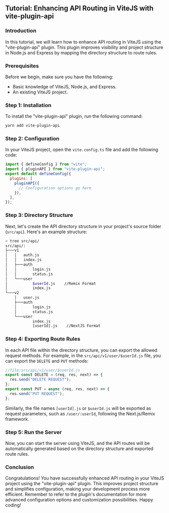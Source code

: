 ## Tutorial: Enhancing API Routing in ViteJS with vite-plugin-api

### Introduction

In this tutorial, we will learn how to enhance API routing in ViteJS using the "vite-plugin-api" plugin. This plugin improves visibility and project structure in Node.js and Express by mapping the directory structure to route rules.

### Prerequisites

Before we begin, make sure you have the following:

- Basic knowledge of ViteJS, Node.js, and Express.
- An existing ViteJS project.

### Step 1: Installation

To install the "vite-plugin-api" plugin, run the following command:

```bash
yarn add vite-plugin-api
```

### Step 2: Configuration

In your ViteJS project, open the `vite.config.ts` file and add the following code:

```js
import { defineConfig } from "vite";
import { pluginAPI } from "vite-plugin-api";
export default defineConfig({
  plugins: [
    pluginAPI({
      // Configuration options go here
    }),
  ],
});
```

### Step 3: Directory Structure

Next, let's create the API directory structure in your project's source folder (`src/api`). Here's an example structure:

```bash
> tree src/api/
src/api/:
├───v1
│   │   auth.js
│   │   index.js
│   ├───auth
│   │       login.js
│   │       status.js
│   └───user
│           $userId.js    //Remix Format
│           index.js
└───v2
    │   user.js
    ├───auth
    │       login.js
    │       status.js
    └───user
            index.js
            [userId].js    //NextJS Format
```

### Step 4: Exporting Route Rules

In each API file within the directory structure, you can export the allowed request methods. For example, in the `src/api/v1/user/$userId.js` file, you can export the `DELETE` and `PUT` methods:

```js
//file:src/api/v1/user/$userId.js
export const DELETE = (req, res, next) => {
  res.send("DELETE REQUEST");
};
export const PUT = async (req, res, next) => {
  res.send("PUT REQUEST");
};
```

Similarly, the file names `[userId].js` or `$userId.js` will be exported as request parameters, such as `/user/:userId`, following the Next.js/Remix framework.

### Step 5: Run the Server

Now, you can start the server using ViteJS, and the API routes will be automatically generated based on the directory structure and exported route rules.

### Conclusion

Congratulations! You have successfully enhanced API routing in your ViteJS project using the "vite-plugin-api" plugin. This improves project structure and simplifies configuration, making your development process more efficient.
Remember to refer to the plugin's documentation for more advanced configuration options and customization possibilities.
Happy coding!
